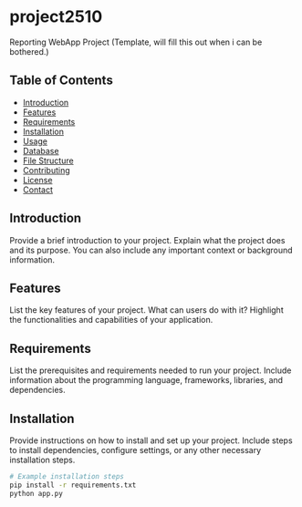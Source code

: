 # project2510
Reporting WebApp Project (Template, will fill this out when i can be bothered.)

## Table of Contents

- [Introduction](#introduction)
- [Features](#features)
- [Requirements](#requirements)
- [Installation](#installation)
- [Usage](#usage)
- [Database](#database)
- [File Structure](#file-structure)
- [Contributing](#contributing)
- [License](#license)
- [Contact](#contact)

## Introduction

Provide a brief introduction to your project. Explain what the project does and its purpose. You can also include any important context or background information.

## Features

List the key features of your project. What can users do with it? Highlight the functionalities and capabilities of your application.

## Requirements

List the prerequisites and requirements needed to run your project. Include information about the programming language, frameworks, libraries, and dependencies.

## Installation

Provide instructions on how to install and set up your project. Include steps to install dependencies, configure settings, or any other necessary installation steps.

```bash
# Example installation steps
pip install -r requirements.txt
python app.py

